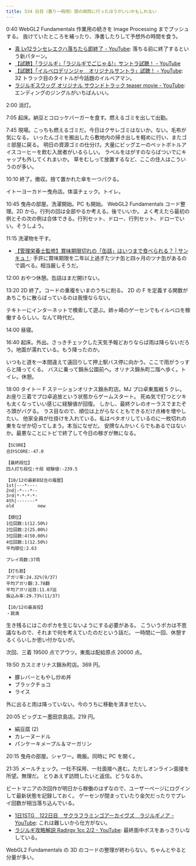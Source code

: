 ```yaml
---
title: 534 日目（曇り一時雨）頭の病院に行ったほうがいいかもしれない
---
```


0:40 WebGL2 Fundamentals 作業用の続きを Image Processing までプッシュする。
抜けていたところを補ったり、浄書したりして予想外の時間を食う。

* [真 Lv12ランセレエクハ落ちたら即終了 - YouTube](https://www.youtube.com/watch?v=vUhLnMx0GLA):
  落ちる前に終了するという新パターン。
* [【試聴】「ラジルギ」「ラジルギでごじゃる!」サントラ試聴！ - YouTube](https://www.youtube.com/watch?v=dyAtSy17kT8)
* [【試聴】「イルベロデリンジャ　オリジナルサントラ」試聴！ - YouTube](https://www.youtube.com/watch?v=Qx87WT-u0C8):
  32 トラック目のタイトルが今話題のイルベアマン。
* [ラジルギスワッグ オリジナル サウンドトラック teaser movie - YouTube](https://www.youtube.com/watch?v=vxdMnMzk3Qk):
  エンディングのジングルがいちばんいい。

2:00 消灯。

7:05 起床。納豆とコロッケバーガーを食す。燃えるゴミを出して出勤。

7:45 現場。こっちも燃えるゴミだ。今日はクサレゴミはないか。ない。毛布が気になる。
いったんゴミを搬出したら敷地内の掃き出しを軽めに行い、またゴミ部屋に戻る。
明日の資源ゴミの仕分け。大量にビッグエーのペットボトルアイスコーヒーを飲む入居者がいるらしい。
ラベルをはがすのならばついでにキャップも外してくれまいか。
草をむしって放置するなど、ここの住人はこういうのが多い。

10:10 終了。撤収。捨て置かれた傘を一つパクる。

イトーヨーカドー曳舟店。体温チェック。トイレ。

10:45 曳舟の部屋。洗濯開始。PC も開始。
WebGL2 Fundamentals コード整理。2D から。行列の回は全部やるか考える。後でいいか。
よく考えたら最初の例とその次の例は合体できる。行列セット、ドロー、行列セット、ドローでいい。そうしよう。

11:15 洗濯物を干す。

* [【管理栄養士監修】賞味期限切れの「缶詰」はいつまで食べられる？ &#x7c; サンキュ！](https://39mag.benesse.ne.jp/housework/content/?id=28724):
  手許に賞味期限を二年以上過ぎたツナ缶と四ヶ月のツナ缶があるので調べる。相当厳しそうだ。

12:00 おやつ休憩。缶詰はまだ開けない。

13:20 2D 終了。コードの重複をいまのうちに削る。
2D の F を定義する関数があちこちに散らばっているのは我慢ならない。

テキトーにインターネットで検索して遊ぶ。姉ヶ崎のゲーセンでもイルベロを稼働するらしい。なんて時代だ。

14:00 昼寝。

16:40 起床。外出。さっきチェックした天気予報どおりならば雨は降らないだろう。地面が濡れている。もう降ったのか。

いつもと道を一本間違えて遠回りして押上駅バス停に向かう。ここで雨がうっすらと降ってくる。
バスに乗って錦糸公園前へ。オリナス錦糸町二階へ歩く。トイレ。休憩。

18:00 タイトー F ステーションオリナス錦糸町店。MJ プロ卓東風戦 5 クレ。
お座り三着でプロ卓追放という状態からゲームスタート。
死ぬ気で打つとツキも太くなっていい感じに経験値が回復。
しかし、最終クレのオーラスでまたぞろ頭がバグる。
ラス目なので、順位は上がらなくともできるだけ点棒を増やしたい。
他家全員が仕掛けを入れている。私はベタオリしているのに一枚切れの東をなぜか切ってしまう。本当になぜだ。
安牌なんかいくらでもあるではないか。最悪なことにトビで終了して今日の稼ぎが無になる。

```text
【SCORE】
合計SCORE:-47.0

【最終段位】
四人打ち段位:十段 経験値:-239.5

【10/12の最新8試合の履歴】
1st|---*----
2nd|-*---*--
3rd|*-*-*-*-
4th|-------*
old         new

【順位】
1位回数:1(12.50%)
2位回数:2(25.00%)
3位回数:4(50.00%)
4位回数:1(12.50%)
平均順位:2.63

プレイ局数:37局

【打ち筋】
アガリ率:24.32%(9/37)
平均アガリ翻:3.78翻
平均アガリ巡目:11.67巡
振込み率:29.73%(11/37)

【10/12の最高役】
・跳満
```

生き残るにはこのポカを生じないようにする必要がある。
こういうポカは不思議なもので、それまで何を考えていたのだという話だ。
一時間に一回、休憩するくらいしか思い付かないが。

次回、三着 19500 点でアウツ。東風は配給原点 20000 点。

19:50 カスミオリナス錦糸町店。369 円。

* 豚レバーともやし炒め丼
* ブラックチョコ
* ライス

外に出ると雨は降っていない。今のうちに移動を済ませたい。

20:05 ビッグエー墨田京島店。219 円。

* 絹豆腐 (2)
* カレーヌードル
* パンケーキメープル＆マーガリン

20:15 曳舟の部屋。シャワー。晩飯。同時に PC を開く。

21:35 メールチェック。一社不採用、一社面接へ進む。ただしオンライン面接を所望。無理だ。
とりあえず訪問したいと返信。どうなるか。

ビートマニアの次回作が明日から稼働のはずなので、ユーザーページにログインして最新状態を記録しておく。
ゲーセンが閉まっていたり金欠だったりでプレイ回数が相当落ち込んでいる。

* [1日1STG　122日目　サクラフラミンゴアーカイヴズ　ラジルギノア - YouTube](https://www.youtube.com/watch?v=sVwzySEY5zo):
  これは難しいから仕方がない。
* [ラジルギ攻略解説 Radirgy 1cc 2/2 - YouTube](https://www.youtube.com/watch?v=e5tb3iqgeMM):
  最終面中ボスをあっさりいなしている。

WebGL2 Fundamentals の 3D のコードの整理が終わらない。ちゃんとやると分量が多い。
